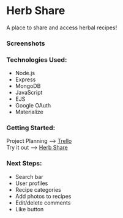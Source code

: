 
# Herb Share

A place to share and access herbal recipes!

### Screenshots 





### Technologies Used:

- Node.js 
- Express 
- MongoDB 
- JavaScript 
- EJS 
- Google OAuth 
- Materialize 

### Getting Started:

Project Planning --> [Trello](https://trello.com/b/oKst2iWf/project-2)   
Try it out --> [Herb Share](https://mighty-hollows-31782.herokuapp.com/)

### Next Steps:

- Search bar 
- User profiles 
- Recipe categories 
- Add photos to recipes 
- Edit/delete comments 
- Like button
